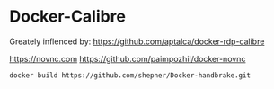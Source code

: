 # Docker-Calibre

Greately inflenced by:  https://github.com/aptalca/docker-rdp-calibre

https://novnc.com
https://github.com/paimpozhil/docker-novnc




`docker build https://github.com/shepner/Docker-handbrake.git`

